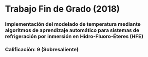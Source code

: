# Trabajo Fin de Grado (2018)
### Implementación del modelado de temperatura mediante algoritmos de aprendizaje automático para sistemas de refrigeración por inmersión en Hidro-Fluoro-Éteres (HFE)
### Calificación: 9 (Sobresaliente)
